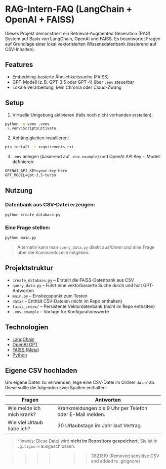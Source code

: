 
#  RAG-Intern-FAQ (LangChain + OpenAI + FAISS)

Dieses Projekt demonstriert ein Retrieval-Augmented Generation (RAG) System auf Basis von LangChain, OpenAI und FAISS. Es beantwortet Fragen auf Grundlage einer lokal vektorisierten Wissensdatenbank (basierend auf CSV-Inhalten).

## Features
- Embedding-basierte Ähnlichkeitssuche (FAISS)
- GPT-Modell (z. B. GPT-3.5 oder GPT-4) über `.env` steuerbar
- Lokale Verarbeitung, kein Chroma oder Cloud-Zwang


## Setup

1. Virtuelle Umgebung aktivieren (falls noch nicht vorhanden erstellen):
```bash
python -m venv .venv
.\.venv\Scriptsctivate
```

2. Abhängigkeiten installieren:
```bash
pip install -r requirements.txt
```

3. `.env` anlegen (basierend auf `.env.example`) und OpenAI API Key + Modell definieren:
```env
OPENAI_API_KEY=your-key-here
GPT_MODEL=gpt-3.5-turbo
```

##  Nutzung

### Datenbank aus CSV-Datei erzeugen:
```bash
python create_database.py
```

### Eine Frage stellen:
```bash
python main.py
```

> Alternativ kann man `query_data.py` direkt ausführen und eine Frage über die Kommandozeile mitgeben.

## Projektstruktur

- `create_database.py` – Erstellt die FAISS-Datenbank aus CSV
- `query_data.py` – Führt eine vektorbasierte Suche durch und holt GPT-Antworten
- `main.py` – Einstiegspunkt zum Testen
- `data/` – Enthält CSV-Dateien (nicht im Repo enthalten)
- `faiss_index/` – Persistente Vektordatenbank (nicht im Repo enthalten)
- `.env.example` – Vorlage für Konfigurationswerte 

##  Technologien

- [LangChain](https://www.langchain.com/)
- [OpenAI GPT](https://platform.openai.com/)
- [FAISS (Meta)](https://github.com/facebookresearch/faiss)
- [Python](https://www.python.org/)


## Eigene CSV hochladen

Um eigene Daten zu verwenden, lege eine CSV-Datei im Ordner `data/` ab. Diese sollte die folgenden zwei Spalten enthalten:

| Fragen                        | Antworten                                                |
|------------------------------|-----------------------------------------------------------|
| Wie melde ich mich krank?    | Krankmeldungen bis 9 Uhr per Telefon oder E-Mail melden. |
| Wie viel Urlaub habe ich?    | 30 Urlaubstage im Jahr laut Vertrag.                     |

> Hinweis: Diese Datei wird **nicht im Repository gespeichert**. Sie ist in `.gitignore` ausgeschlossen.

>>>>>>> 38213f0 (Removed sensitive CSV and added to .gitignore)
